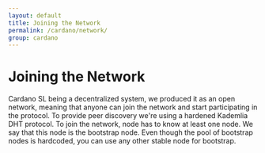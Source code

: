 ```yaml
---
layout: default
title: Joining the Network
permalink: /cardano/network/
group: cardano
---
```

# Joining the Network

Cardano SL being a decentralized system, we produced it as an open
network, meaning that anyone can join the network and start
participating in the protocol. To provide peer discovery we're using
a hardened Kademlia DHT protocol. To join the network, node has to know
at least one node. We say that this node is the bootstrap node. Even
though the pool of bootstrap nodes is hardcoded, you can use any other
stable node for bootstrap.

